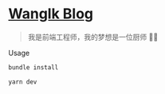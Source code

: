 # [Wanglk Blog](https://wlk1204.github.io)

> 我是前端工程师，我的梦想是一位厨师 👨‍🍳

Usage

```bash
bundle install

yarn dev
```
